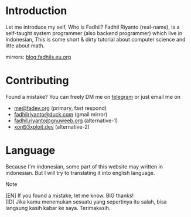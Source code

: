 # Introduction

Let me introduce my self, Who is Fadhil? Fadhil Riyanto (real-name), is a self-taught system programmer (also backend programmer) which live in Indonesian, This is some short & dirty tutorial about computer science and litte about math.

mirrors: [blog.fadhils.eu.org](https://blog.fadhils.eu.org)

# Contributing
Found a mistake? You can freely DM me on [telegram](https://t.me/fadhil_riyanto) or just email me on 

- [me@fadev.org](mailto:me@fadev.org) (primary, fast respond)
- [fadhilriyanto@duck.com](mailto:fadhilriyanto@duck.com) (gmail mirror)
- [fadhil.riyanto@gnuweeb.org](mailto:fadhil.riyanto@gnuweeb.org) (alternative-1)
- [xor@3xploit.dev](mailto:xor@3xploit.dev) (alternative-2)

# Language
Because I'm indonesian, some part of this website may written in indonesian. But I will try to translating it into english language.

<div class="warning">

Note

[EN] If you found a mistake, let me know. BIG thanks!  <br>
[ID] Jika kamu menemukan sesuatu yang sepertinya itu salah, bisa langsung kasih kabar ke saya. Terimakasih. 


</div>
